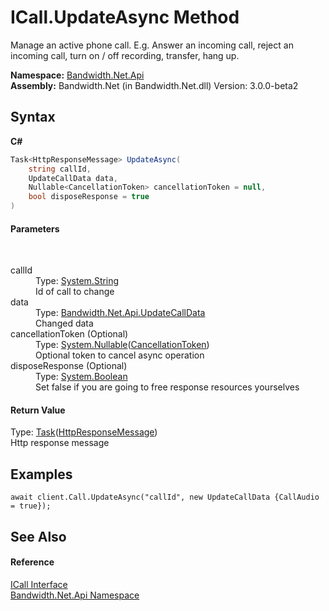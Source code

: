 ﻿# ICall.UpdateAsync Method 
 

Manage an active phone call. E.g. Answer an incoming call, reject an incoming call, turn on / off recording, transfer, hang up.

**Namespace:**&nbsp;<a href ="N_Bandwidth_Net_Api.md">Bandwidth.Net.Api</a><br />**Assembly:**&nbsp;Bandwidth.Net (in Bandwidth.Net.dll) Version: 3.0.0-beta2

## Syntax

**C#**<br />
``` C#
Task<HttpResponseMessage> UpdateAsync(
	string callId,
	UpdateCallData data,
	Nullable<CancellationToken> cancellationToken = null,
	bool disposeResponse = true
)
```


#### Parameters
&nbsp;<dl><dt>callId</dt><dd>Type: <a href="http://msdn2.microsoft.com/en-us/library/s1wwdcbf" target="_blank">System.String</a><br />Id of call to change</dd><dt>data</dt><dd>Type: <a href ="T_Bandwidth_Net_Api_UpdateCallData.md">Bandwidth.Net.Api.UpdateCallData</a><br />Changed data</dd><dt>cancellationToken (Optional)</dt><dd>Type: <a href="http://msdn2.microsoft.com/en-us/library/b3h38hb0" target="_blank">System.Nullable</a>(<a href="http://msdn2.microsoft.com/en-us/library/dd384802" target="_blank">CancellationToken</a>)<br />Optional token to cancel async operation</dd><dt>disposeResponse (Optional)</dt><dd>Type: <a href="http://msdn2.microsoft.com/en-us/library/a28wyd50" target="_blank">System.Boolean</a><br />Set false if you are going to free response resources yourselves</dd></dl>

#### Return Value
Type: <a href="http://msdn2.microsoft.com/en-us/library/dd321424" target="_blank">Task</a>(<a href="http://msdn2.microsoft.com/en-us/library/hh159046" target="_blank">HttpResponseMessage</a>)<br />Http response message

## Examples

```
await client.Call.UpdateAsync("callId", new UpdateCallData {CallAudio = true});
```


## See Also


#### Reference
<a href ="T_Bandwidth_Net_Api_ICall.md">ICall Interface</a><br /><a href ="N_Bandwidth_Net_Api.md">Bandwidth.Net.Api Namespace</a><br />
